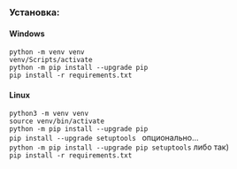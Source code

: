 ### Установка: 
#### Windows
`python -m venv venv `  
`venv/Scripts/activate `  
`python -m pip install --upgrade pip `  
`pip install -r requirements.txt `

#### Linux
`python3 -m venv venv `  
`source venv/bin/activate`  
`python -m pip install --upgrade pip `  
`pip install --upgrade setuptools ` опционально...  
`python -m pip install --upgrade pip setuptools` либо так)  
`pip install -r requirements.txt `
